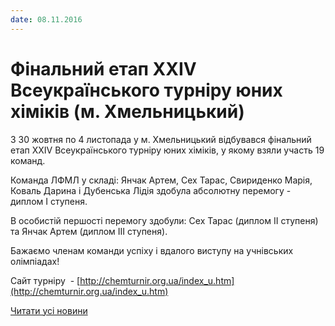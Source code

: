 ```yaml
---
date: 08.11.2016
---
```

# Фінальний етап XХIV Всеукраїнського турнiру юних хiмiкiв (м. Хмельницький)

З 30 жовтня по 4 листопада у м. Хмельницький відбувався фінальний етап XХIV Всеукраїнського турнiру юних хiмiкiв, у якому взяли участь 19 команд.

Команда ЛФМЛ у складі: Янчак Артем, Сех Тарас, Свириденко Марія, Коваль Дарина і Дубенська Лідія здобула абсолютну перемогу - диплом І ступеня.

В особистій першості перемогу здобули: Сех Тарас (диплом ІІ ступеня) та Янчак Артем (диплом ІІІ ступеня).

Бажаємо членам команди успіху і вдалого виступу на учнівських олімпіадах!

Сайт турніру  - [http://chemturnir.org.ua/index_u.htm](http://chemturnir.org.ua/index_u.htm)

[Читати усі новини](/news)
